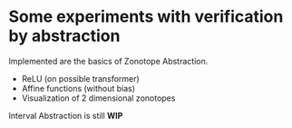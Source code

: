 # Some experiments with verification by abstraction

Implemented are the basics of Zonotope Abstraction.
- ReLU (on possible transformer)
- Affine functions (without bias)
- Visualization of 2 dimensional zonotopes

Interval Abstraction is still **WIP**